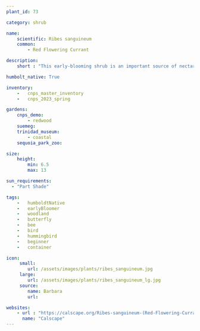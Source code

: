 ```yaml
---
plant_id: 73

category: shrub

name: 
    scientific: Ribes sanguineum
    common:  
        - Red Flowering Currant 

description: 
    short : "This early-blooming shrub is an important source of nectar for native bees and hummingbirds. Its unique dangling pink flower clusters start appearing early in the season, standing out among other still-dormant plants." 

humbolt_native: True

inventory: 
    -   cnps_master_inventory
    -   cnps_2023_spring

gardens:
    cnps_demo:
        - redwood
    suemeg:
    trinidad_museum:
        - coastal
    sequoia_park_zoo:

size:
    height: 
        min: 6.5
        max: 13

sun_requirements:
  - "Part Shade"

tags:  
    -   humboldtNative
    -   earlyBloomer
    -   woodland
    -   butterfly
    -   bee
    -   bird
    -   hummingbird 
    -   beginner
    -   container

icon: 
     small: 
        url: /assets/images/plants/ribes_sanguineum.jpg
     large: 
        url: /assets/images/plants/ribes_sanguineum_lg.jpg
     source: 
        name: Barbara
        url: 

websites: 
    - url : "https://calscape.org/Ribes-sanguineum-(Red-Flowering-Currant)"
      name: "Calscape"
---
```



